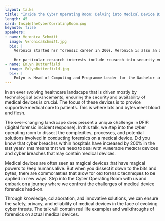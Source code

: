 ```yaml
---
layout: talks
title: "Inside the Cyber Operating Room: Delving into Medical Device Digital Forensics"
length: 45
card: InsidetheCyberOperatingRoom.png
keynote: false
speakers:
- name: Veronica Schmitt
  image: VeronicaSchmitt.jpg
  bio: | 
    Veronica started her forensic career in 2008. Veronica is also an assistant professor at Noroff University in Norway, where she replaced a warm climate with a more adventurous one. Veronica holds a Master in Science at Rhodes University in Information Security with a specialisation in the forensic analysis of malware. She is currently doing her PhD in cybersecurity at the University of Plymouth in the UK.  Her PhD is about designing robust logs for medical devices. She prides herself on keeping patients safe, as this is something close to her heart (quite literally). She is also a cyborg, sporting an embedded medical device herself. She is also a DEF CON goon, and she is the founder of DC2751, and the OWASP Kristiansand project. She has a love for all things ransomware and understands the low level details forensically.
  
    Her particular research interests include research into security vulnerabilities in medical devices forming part of the Internet of Things, and how these could be exploited by malicious attackers, as well as what types of forensic artefacts could be identified from any attacks. She believes that incident response should be something that is continuously done and improved on.  She is extremely passionate about protecting people whose lives depend on these medical devices, and her passion led her to become a researcher within an MDM. She is also developing a digital forensics and incident response approach dealing specifically with implanted medical devices and medical devices installed within a healthcare setting. At her core, Veronica is a forensicator and hacker, in love with every bit, byte, and nibble of knowledge she has obtained. She has a strong belief that the o in logs stands for observability. Knowing what a problem is is half the battle, she believes.
- name: Emlyn Butterfield
  image: EmlynButterfield.jpg
  bio: | 
    Emlyn is Head of Computing and Programme Leader for the Bachelor in Digital Forensics at Noroff University College. Prior to moving to Norway Emlyn developed and ran undergraduate and postgraduate awards in digital forensics and cyber security in the UK. Emlyn Emlyn has experience of providing both professional and expert verbal evidence in Crown Court and tribunals, and providing technical expertise and guidance to both the prosecution and defence. Emlyn's experience brings together the worlds of academia and industry. He is also the co-founder of OWASP Kristiansand project.
---
```

In an ever evolving healthcare landscape that is driven mostly by technological advancements, ensuring the security and availability of medical devices is crucial. The focus of these devices is to provide supportive medical care to patients. This is where bits and bytes meet blood and flesh. 

The ever-changing landscape does present a unique challenge in DFIR (digital forensic incident response). In this talk, we step into the cyber operating room to dissect the complexities, processes, and potential solutions involved in conducting forensics on a medical device. Did you know that cyber breaches within hospitals have increased by 200% in the last year? This means that we need to deal with vulnerable medical devices and cyber breaches that may contain medical devices. 

Medical devices are often seen as magical devices that have magical powers to keep humans alive. But when you dissect it down to the bits and bytes, there are commonalities that allow for old forensic techniques to be applied in new ways. Step into the Cyber Operating Room with us and embark on a journey where we confront the challenges of medical device forensics head-on. 

Through knowledge, collaboration, and innovative solutions, we can ensure the safety, privacy, and reliability of medical devices in the face of evolving cyber threats. The talk will contain real life examples and walkthroughs of forensics on actual medical devices.